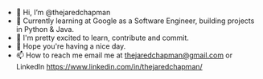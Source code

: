 - 👋 Hi, I’m @thejaredchapman
- 👀 Currently learning at Google as a Software Engineer, building projects in Python & Java. 
- 🌱 I'm pretty excited to learn, contribute and commit. 
- 💞️ Hope you're having a nice day.
- 📫 How to reach me email me at thejaredchapman@gmail.com or LinkedIn https://www.linkedin.com/in/thejaredchapman/

<!---
thejaredchapman/thejaredchapman is a ✨ special ✨ repository because its `README.md` (this file) appears on your GitHub profile.
You can click the Preview link to take a look at your changes.
--->
